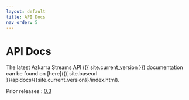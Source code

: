 ```yaml
---
layout: default
title: API Docs
nav_order: 5
---
```

# API Docs

The latest Azkarra Streams API ({{ site.current_version }}) documentation can be found on [here]({{ site.baseurl }}/apidocs/{{site.current_version}}/index.html).

Prior releases : [0.3](/apidocs/0.3/index.html)